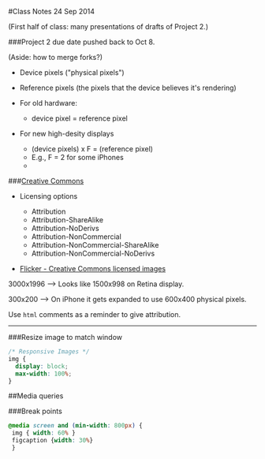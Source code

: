 #Class Notes 24 Sep 2014



(First half of class: many presentations of drafts of Project 2.)

###Project 2 due date pushed back to Oct 8.

(Aside: how to merge forks?) 





* Device pixels ("physical pixels")
* Reference pixels (the pixels that the device believes it's rendering)

* For old hardware:
  * device pixel = reference pixel

* For new high-desity displays
  * (device pixels) x F = (reference pixel)
  * E.g., F = 2 for some iPhones
  * 


###[Creative Commons](https://creativecommons.org/)

* Licensing options
  * Attribution 
  * Attribution-ShareAlike 
  * Attribution-NoDerivs 
  * Attribution-NonCommercial 
  * Attribution-NonCommercial-ShareAlike 
  * Attribution-NonCommercial-NoDerivs 

* [Flicker - Creative Commons licensed images](https://www.flickr.com/creativecommons/)



3000x1996  -->  Looks like 1500x998 on Retina display.

300x200  -->  On iPhone it gets expanded to use 600x400 physical pixels.


Use `html` comments as a reminder to give attribution.

----

###Resize image to match window

```CSS
/* Responsive Images */
img {
  display: block;
  max-width: 100%;
}
```

##Media queries


###Break points

```CSS
@media screen and (min-width: 800px) {
 img { width: 60% }
 figcaption {width: 30%}
 }
```










